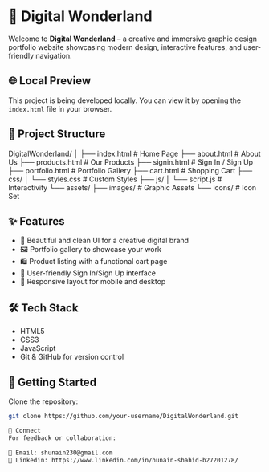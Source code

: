 # 🎨 Digital Wonderland

Welcome to **Digital Wonderland** – a creative and immersive graphic design portfolio website showcasing modern design, interactive features, and user-friendly navigation.

## 🌐 Local Preview

This project is being developed locally. You can view it by opening the `index.html` file in your browser.

## 📁 Project Structure
DigitalWonderland/
│
├── index.html # Home Page
├── about.html # About Us
├── products.html # Our Products
├── signin.html # Sign In / Sign Up
├── portfolio.html # Portfolio Gallery
├── cart.html # Shopping Cart
├── css/
│ └── styles.css # Custom Styles
├── js/
│ └── script.js # Interactivity
└── assets/
├── images/ # Graphic Assets
└── icons/ # Icon Set


## ✨ Features

- 🎨 Beautiful and clean UI for a creative digital brand
- 🖼️ Portfolio gallery to showcase your work
- 🛍️ Product listing with a functional cart page
- 🔐 User-friendly Sign In/Sign Up interface
- 📱 Responsive layout for mobile and desktop

## 🛠️ Tech Stack

- HTML5  
- CSS3  
- JavaScript  
- Git & GitHub for version control  

## 🚀 Getting Started

 Clone the repository:
   ```bash
   git clone https://github.com/your-username/DigitalWonderland.git

💬 Connect
For feedback or collaboration:

📧 Email: shunain230@gmail.com
💼 Linkedin: https://www.linkedin.com/in/hunain-shahid-b27201278/
